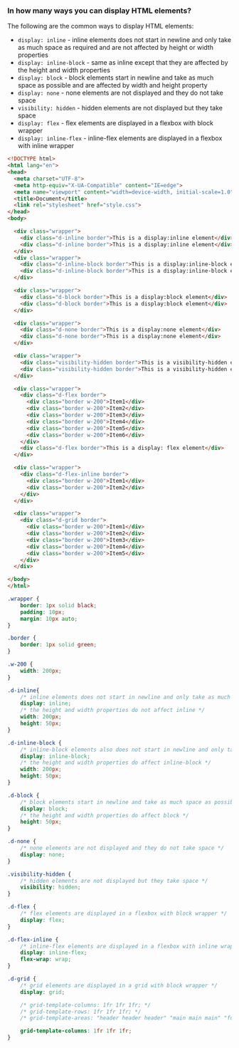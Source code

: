 ### In how many ways you can display HTML elements?  
The following are the common ways to display HTML elements:  
- `display: inline` - inline elements does not start in newline and only take as much space as required and are not affected by height or width properties
- `display: inline-block` - same as inline except that they are affected by the height and width properties
- `display: block` - block elements start in newline and take as much space as possible and are affected by width and height property
- `display: none` - none elements are not displayed and they do not take space
- `visibility: hidden` - hidden elements are not displayed but they take space
- `display: flex` - flex elements are displayed in a flexbox with block wrapper
- `display: inline-flex` - inline-flex elements are displayed in a flexbox with inline wrapper  


```html
<!DOCTYPE html>
<html lang="en">
<head>
  <meta charset="UTF-8">
  <meta http-equiv="X-UA-Compatible" content="IE=edge">
  <meta name="viewport" content="width=device-width, initial-scale=1.0">
  <title>Document</title>
  <link rel="stylesheet" href="style.css">
</head>
<body>

  <div class="wrapper">
    <div class="d-inline border">This is a display:inline element</div>
    <div class="d-inline border">This is a display:inline element</div>
  </div>
  <div class="wrapper">
    <div class="d-inline-block border">This is a display:inline-block element</div>
    <div class="d-inline-block border">This is a display:inline-block element</div>
  </div>

  <div class="wrapper">
    <div class="d-block border">This is a display:block element</div>
    <div class="d-block border">This is a display:block element</div>
  </div>

  <div class="wrapper">
    <div class="d-none border">This is a display:none element</div>
    <div class="d-none border">This is a display:none element</div>
  </div>

  <div class="wrapper">
    <div class="visibility-hidden border">This is a visibility-hidden element</div>
    <div class="visibility-hidden border">This is a visibility-hidden element</div>
  </div>

  <div class="wrapper">
    <div class="d-flex border">
      <div class="border w-200">Item1</div>
      <div class="border w-200">Item2</div>
      <div class="border w-200">Item3</div>
      <div class="border w-200">Item4</div>
      <div class="border w-200">Item5</div>
      <div class="border w-200">Item6</div>
    </div>
    <div class="d-flex border">This is a display: flex element</div>
  </div>  

  <div class="wrapper">
    <div class="d-flex-inline border">
      <div class="border w-200">Item1</div>
      <div class="border w-200">Item2</div>
    </div>
  </div>

  <div class="wrapper">
    <div class="d-grid border">
      <div class="border w-200">Item1</div>
      <div class="border w-200">Item2</div>
      <div class="border w-200">Item3</div>
      <div class="border w-200">Item4</div>
      <div class="border w-200">Item5</div>
    </div>
  </div>

</body>
</html>
```

```css
.wrapper {
    border: 1px solid black;
    padding: 10px;
    margin: 10px auto;
}

.border {
    border: 1px solid green;
}

.w-200 {
    width: 200px;
}

.d-inline{
    /* inline elements does not start in newline and only take as much space as required */
    display: inline;
    /* the height and width properties do not affect inline */
    width: 200px;
    height: 50px;
}

.d-inline-block {
    /* inline-block elements also does not start in newline and only take as much space as required */
    display: inline-block;
    /* the height and width properties do affect inline-block */
    width: 200px;
    height: 50px;
}

.d-block {
    /* block elements start in newline and take as much space as possible */
    display: block;
    /* the height and width properties do affect block */
    height: 50px;
}

.d-none {
    /* none elements are not displayed and they do not take space */
    display: none;    
}

.visibility-hidden {
    /* hidden elements are not displayed but they take space */
    visibility: hidden;
}

.d-flex {
    /* flex elements are displayed in a flexbox with block wrapper */
    display: flex;
}

.d-flex-inline {
    /* inline-flex elements are displayed in a flexbox with inline wrapper */
    display: inline-flex;
    flex-wrap: wrap;
}

.d-grid {
    /* grid elements are displayed in a grid with block wrapper */
    display: grid;

    /* grid-template-columns: 1fr 1fr 1fr; */
    /* grid-template-rows: 1fr 1fr 1fr; */
    /* grid-template-areas: "header header header" "main main main" "footer footer footer"; */

    grid-template-columns: 1fr 1fr 1fr;
}
```